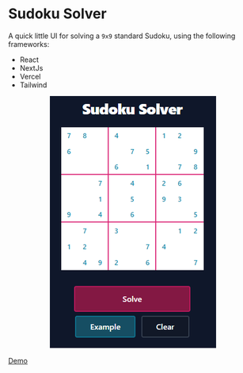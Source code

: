 # Sudoku Solver

A quick little UI for solving a `9x9` standard Sudoku, using the following frameworks:

-  React
-  NextJs
-  Vercel
-  Tailwind

<p align="center">
  <img src="img/example.png" />
</p>

[Demo](https://sudoku-solver-matt-d-webb.vercel.app)




